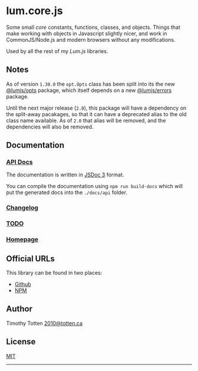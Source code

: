 # lum.core.js

Some small *core* constants, functions, classes, and objects.
Things that make working with objects in Javascript slightly nicer,
and work in CommonJS/Node.js and modern browsers without any modifications.

Used by all the rest of my *Lum.js* libraries.

## Notes

As of version `1.30.0` the `opt.Opts` class has been split into its the new
[@lumjs/opts] package, which itself depends on a new [@lumjs/errors] package.

Until the next major release (`2.0`), this package will have
a dependency on the split-away pacakages, so that it can have a deprecated
alias to the old class name available. As of `2.0` that alias will be
removed, and the dependencies will also be removed.

## Documentation

### [API Docs](https://supernovus.github.io/docs/js/@lumjs/core/)

The documentation is written in [JSDoc 3](https://jsdoc.app/) format.

You can compile the documentation using `npm run build-docs`
which will put the generated docs into the `./docs/api` folder.

### [Changelog](./docs/changelogs/1.x.md)
### [TODO](./docs/TODO.md)
### [Homepage](https://supernovus.github.io/)

## Official URLs

This library can be found in two places:

 * [Github](https://github.com/supernovus/lum.core.js)
 * [NPM](https://www.npmjs.com/package/@lumjs/core)

## Author

Timothy Totten <2010@totten.ca>

## License

[MIT](https://spdx.org/licenses/MIT.html)

---

[@lumjs/opts]: https://github.com/supernovus/lum.opts.js
[@lumjs/errors]: https://github.com/supernovus/lum.errors.js
